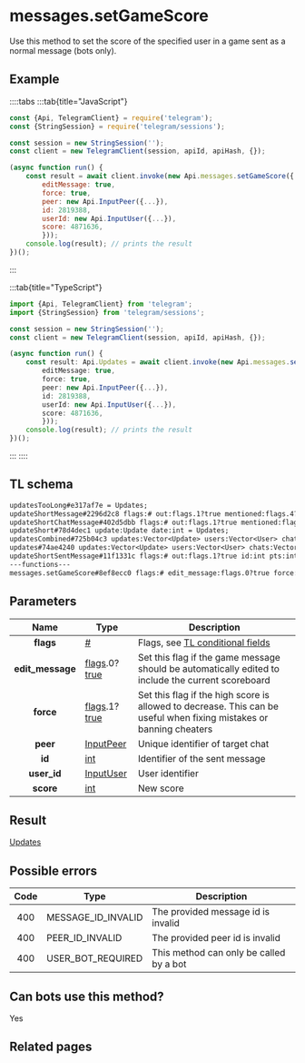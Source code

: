 # messages.setGameScore

Use this method to set the score of the specified user in a game sent as a normal message (bots only).

## Example

::::tabs
:::tab{title="JavaScript"}

```js
const {Api, TelegramClient} = require('telegram');
const {StringSession} = require('telegram/sessions');

const session = new StringSession('');
const client = new TelegramClient(session, apiId, apiHash, {});

(async function run() {
    const result = await client.invoke(new Api.messages.setGameScore({
		editMessage: true,
		force: true,
		peer: new Api.InputPeer({...}),
		id: 2819388,
		userId: new Api.InputUser({...}),
		score: 4871636,
		}));
    console.log(result); // prints the result
})();

```

:::

:::tab{title="TypeScript"}

```ts
import {Api, TelegramClient} from 'telegram';
import {StringSession} from 'telegram/sessions';

const session = new StringSession('');
const client = new TelegramClient(session, apiId, apiHash, {});

(async function run() {
    const result: Api.Updates = await client.invoke(new Api.messages.setGameScore({
		editMessage: true,
		force: true,
		peer: new Api.InputPeer({...}),
		id: 2819388,
		userId: new Api.InputUser({...}),
		score: 4871636,
		}));
    console.log(result); // prints the result
})();

```

:::
::::

## TL schema

```txt
updatesTooLong#e317af7e = Updates;
updateShortMessage#2296d2c8 flags:# out:flags.1?true mentioned:flags.4?true media_unread:flags.5?true silent:flags.13?true id:int user_id:int message:string pts:int pts_count:int date:int fwd_from:flags.2?MessageFwdHeader via_bot_id:flags.11?int reply_to:flags.3?MessageReplyHeader entities:flags.7?Vector<MessageEntity> = Updates;
updateShortChatMessage#402d5dbb flags:# out:flags.1?true mentioned:flags.4?true media_unread:flags.5?true silent:flags.13?true id:int from_id:int chat_id:int message:string pts:int pts_count:int date:int fwd_from:flags.2?MessageFwdHeader via_bot_id:flags.11?int reply_to:flags.3?MessageReplyHeader entities:flags.7?Vector<MessageEntity> = Updates;
updateShort#78d4dec1 update:Update date:int = Updates;
updatesCombined#725b04c3 updates:Vector<Update> users:Vector<User> chats:Vector<Chat> date:int seq_start:int seq:int = Updates;
updates#74ae4240 updates:Vector<Update> users:Vector<User> chats:Vector<Chat> date:int seq:int = Updates;
updateShortSentMessage#11f1331c flags:# out:flags.1?true id:int pts:int pts_count:int date:int media:flags.9?MessageMedia entities:flags.7?Vector<MessageEntity> = Updates;
---functions---
messages.setGameScore#8ef8ecc0 flags:# edit_message:flags.0?true force:flags.1?true peer:InputPeer id:int user_id:InputUser score:int = Updates;
```

## Parameters

|       Name       | Type                                                                                                                              | Description                                                                                                         |
| :--------------: | --------------------------------------------------------------------------------------------------------------------------------- | ------------------------------------------------------------------------------------------------------------------- |
|    **flags**     | [#](https://core.telegram.org/type/%23)                                                                                           | Flags, see [TL conditional fields](https://core.telegram.org/mtproto/TL-combinators#conditional-fields)             |
| **edit_message** | [flags](https://core.telegram.org/mtproto/TL-combinators#conditional-fields).0?[true](https://core.telegram.org/constructor/true) | Set this flag if the game message should be automatically edited to include the current scoreboard                  |
|    **force**     | [flags](https://core.telegram.org/mtproto/TL-combinators#conditional-fields).1?[true](https://core.telegram.org/constructor/true) | Set this flag if the high score is allowed to decrease. This can be useful when fixing mistakes or banning cheaters |
|     **peer**     | [InputPeer](https://core.telegram.org/type/InputPeer)                                                                             | Unique identifier of target chat                                                                                    |
|      **id**      | [int](https://core.telegram.org/type/int)                                                                                         | Identifier of the sent message                                                                                      |
|   **user_id**    | [InputUser](https://core.telegram.org/type/InputUser)                                                                             | User identifier                                                                                                     |
|    **score**     | [int](https://core.telegram.org/type/int)                                                                                         | New score                                                                                                           |

## Result

[Updates](https://core.telegram.org/type/Updates)

## Possible errors

| Code | Type               | Description                             |
| :--: | ------------------ | --------------------------------------- |
| 400  | MESSAGE_ID_INVALID | The provided message id is invalid      |
| 400  | PEER_ID_INVALID    | The provided peer id is invalid         |
| 400  | USER_BOT_REQUIRED  | This method can only be called by a bot |

## Can bots use this method?

Yes

## Related pages
